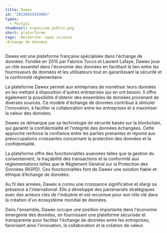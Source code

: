 ```yaml
---
title: Dawex
id: "20230929103005"
types:
  - Portail 
thumbnail: organisme_public.png
short: platerforme
tags: -Recherche -open science
-Echange de données
---
```


Dawex est une plateforme française spécialisée dans l'échange de données. Fondée en 2015 par Fabrice Tocco et Laurent Lafaye, Dawex joue un rôle essentiel dans l'économie des données en facilitant le lien entre les fournisseurs de données et les utilisateurs tout en garantissant la sécurité et la conformité réglementaire.

La plateforme Dawex permet aux entreprises de monétiser leurs données en les mettant à disposition d'autres entreprises qui en ont besoin. Il offre également la possibilité d'obtenir des ensembles de données provenant de diverses sources. Ce modèle d'échange de données contribue à stimuler l'innovation, à faciliter la collaboration entre les entreprises et à maximiser la valeur des données.

Dawex se démarque par sa technologie de sécurité basée sur la blockchain, qui garantit la confidentialité et l'intégrité des données échangées. Cette approche renforce la confiance entre les parties prenantes et répond aux préoccupations croissantes concernant la protection des données et la confidentialité.

La plateforme offre des fonctionnalités avancées telles que la gestion du consentement, la traçabilité des transactions et la conformité aux réglementations telles que le Règlement Général sur la Protection des Données (RGPD). Ces fonctionnalités font de Dawex une solution fiable et éthique d’échange de données.

Au fil des années, Dawex a connu une croissance significative et élargi sa présence à l'international. Elle a développé des partenariats stratégiques avec des acteurs clés de l'industrie et est reconnue pour son rôle clé dans la création d'un écosystème mondial de données.

Dans l'ensemble, Dawex occupe une position importante dans l'économie émergente des données, en fournissant une plateforme sécurisée et transparente pour faciliter l'échange de données entre les entreprises, favorisant ainsi l'innovation, la collaboration et la création de valeur.
